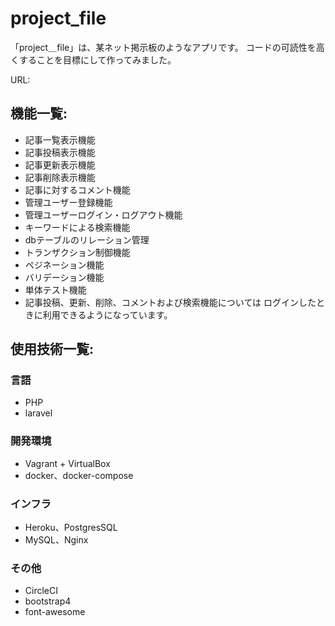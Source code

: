 # project_file

「project＿file」は、某ネット掲示板のようなアプリです。
コードの可読性を高くすることを目標にして作ってみました。

URL: 

## 機能一覧:

* 記事一覧表示機能
* 記事投稿表示機能
* 記事更新表示機能
* 記事削除表示機能
* 記事に対するコメント機能
* 管理ユーザー登録機能
* 管理ユーザーログイン・ログアウト機能
* キーワードによる検索機能
* dbテーブルのリレーション管理
* トランザクション制御機能
* ペジネーション機能
* バリデーション機能
* 単体テスト機能
* 記事投稿、更新、削除、コメントおよび検索機能については
ログインしたときに利用できるようになっています。



## 使用技術一覧:

### 言語

* PHP
* laravel

### 開発環境

* Vagrant + VirtualBox
* docker、docker-compose

### インフラ

* Heroku、PostgresSQL
* MySQL、Nginx

### その他

* CircleCI
* bootstrap4
* font-awesome